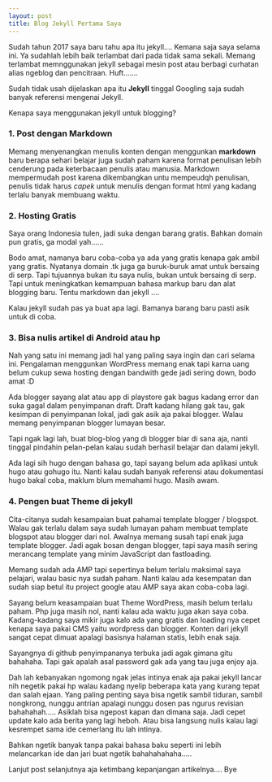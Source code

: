 ```yaml
---
layout: post
title: Blog Jekyll Pertama Saya
---
```


Sudah tahun 2017 saya baru tahu apa itu jekyll.... Kemana saja saya selama ini. Ya sudahlah lebih baik terlambat dari pada tidak sama sekali. Memang terlambat memnggunakan jekyll sebagai mesin post atau berbagi curhatan alias ngeblog dan pencitraan. Huft.......

Sudah tidak usah dijelaskan apa itu **Jekyll** tinggal Googling saja sudah banyak referensi mengenai Jekyll. 

Kenapa saya menggunakan jekyll untuk blogging?


### 1. Post dengan Markdown ###
Memang menyenangkan menulis konten dengan menggunkan **markdown** baru berapa sehari belajar juga sudah paham karena format penulisan lebih cenderung pada keterbacaan penulis atau manusia. Markdown mempermudah post karena dikembangkan untu mempeudqh penulisan, penulis tidak harus _capek_ untuk menulis dengan format html yang kadang terlalu banyak membuang waktu. 


### 2. Hosting Gratis ###
Saya orang Indonesia tulen, jadi suka dengan barang gratis. Bahkan domain pun gratis, ga modal yah......

Bodo amat, namanya baru coba-coba ya ada yang gratis kenapa gak ambil yang gratis. Nyatanya domain .tk juga ga buruk-buruk amat untuk bersaing di serp. Tapi tujuannya bukan itu saya nulis, bukan untuk bersaing di serp. Tapi untuk meningkatkan kemampuan bahasa markup baru dan alat blogging baru. Tentu markdown dan jekyll ....

Kalau jekyll sudah pas ya buat apa lagi. Bamanya barang baru pasti asik untuk di coba.

### 3. Bisa nulis artikel di Android atau hp ###
Nah yang satu ini memang jadi hal yang paling saya ingin dan cari selama ini. Pengalaman menggunkan WordPress memang enak tapi karna uang belum cukup sewa hosting dengan bandwith gede jadi sering down, bodo amat :D

Ada blogger sayang alat atau app di playstore gak bagus kadang error dan suka gagal dalam penyimpanan draft. Draft kadang hilang gak tau, gak kesimpan di penyimpanan lokal, jadi gak asik aja pakai blogger. Walau memang penyimpanan blogger lumayan besar.

Tapi ngak lagi lah, buat blog-blog yang di blogger biar di sana aja, nanti tinggal pindahin pelan-pelan kalau sudah berhasil belajar dan dalami jekyll.

Ada lagi sih hugo dengan bahasa go, tapi sayang belum ada aplikasi untuk hugo atau gohugo itu. Nanti kalau sudah banyak referensi atau dokumentasi hugo bakal coba, maklum blum memahami hugo. Masih awam.


### 4. Pengen buat Theme di jekyll ###
Cita-citanya sudah kesampaian buat pahamai template blogger / blogspot. Walau gak terlalu dalam saya sudah lumayan paham membuat template blogspot atau blogger dari nol. Awalnya memang susah tapi enak juga template blogger. Jadi agak bosan dengan blogger, tapi saya masih sering merancang template yang minim JavaScript dan fastloading. 

Memang sudah ada AMP tapi sepertinya belum terlalu maksimal saya pelajari, walau basic nya sudah paham. Nanti kalau ada kesempatan dan sudah siap betul itu project google atau AMP saya akan coba-coba lagi.

Sayang belum keasampaian buat Theme WordPress, masih belum terlalu paham. Php juga masih nol, nanti kalau ada waktu juga akan saya coba. Kadang-kadang saya mikir juga kalo ada yang gratis dan loading nya cepet kenapa saya pakai CMS yaitu wordpress dan blogger. Konten dari jekyll sangat cepat dimuat apalagi basisnya halaman statis, lebih enak saja.

Sayangnya di github penyimpananya terbuka jadi agak gimana gitu bahahaha. Tapi gak apalah asal password gak ada yang tau juga enjoy aja. 

Dah lah kebanyakan ngomong ngak jelas intinya enak aja pakai jekyll lancar nih negetik pakai hp walau kadang nyelip beberapa kata yang kurang tepat dan salah ejaan. Yang paling penting saya bisa ngetik sambil tiduran, sambil nongkrong​, nunggu antrian apalagi nunggu dosen pas ngurus revisian bahahahah..... Asiklah bisa ngepost kapan dan dimana saja. Jadi cepet update kalo ada berita yang lagi heboh. Atau bisa langsung nulis kalau lagi kesrempet sama ide cemerlang itu lah intinya. 

Bahkan ngetik banyak tanpa pakai bahasa baku seperti ini lebih melancarkan ide dan jari buat ngetik bahahahahaha.....

Lanjut post selanjutnya aja ketimbang kepanjangan artikelnya.... Bye 

